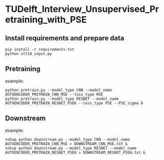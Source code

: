 # TUDelft_Interview_Unsupervised_Pretraining_with_PSE

## Install requirements and prepare data

```
pip install -r requirements.txt
python stl10_input.py
```

## Pretraining

example:

```
python pretrain.py --model_type CNN --model_name AUTOENCODER_PRETRAIN_CNN_MSE --loss_type MSE
python pretrain.py --model_type RESNET --model_name AUTOENCODER_PRETRAIN_RESNET_PSE6 --loss_type PSE --PSE_sigma 6
```

## Downstream

example:

```
nohup python downstream.py --model_type CNN --model_name AUTOENCODER_PRETRAIN_CNN_MSE > DOWNSTREAM_CNN_MSE.txt &
nohup python downstream.py --model_type RESNET --model_name AUTOENCODER_PRETRAIN_RESNET_PSE6 > DOWNSTREAM_RESNET_PSE6.txt &
```
